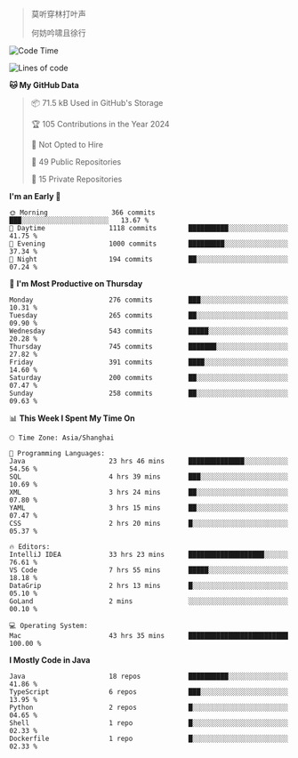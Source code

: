 > 莫听穿林打叶声
> 
> 何妨吟啸且徐行

<!-- ![Github Stats](https://github-readme-stats.vercel.app/api?username=catch6&count_private=true&show_icons=true&theme=gruvbox) -->

<!-- ![Top Langs](https://github-readme-stats.vercel.app/api/top-langs/?username=catch6&layout=compact) -->

<!--START_SECTION:waka-->
![Code Time](http://img.shields.io/badge/Code%20Time-1%2C874%20hrs%2035%20mins-blue)

![Lines of code](https://img.shields.io/badge/From%20Hello%20World%20I%27ve%20Written-9.4%20million%20lines%20of%20code-blue)

**🐱 My GitHub Data** 

> 📦 71.5 kB Used in GitHub's Storage 
 > 
> 🏆 105 Contributions in the Year 2024
 > 
> 🚫 Not Opted to Hire
 > 
> 📜 49 Public Repositories 
 > 
> 🔑 15 Private Repositories 
 > 
**I'm an Early 🐤** 

```text
🌞 Morning                366 commits         ███░░░░░░░░░░░░░░░░░░░░░░   13.67 % 
🌆 Daytime                1118 commits        ██████████░░░░░░░░░░░░░░░   41.75 % 
🌃 Evening                1000 commits        █████████░░░░░░░░░░░░░░░░   37.34 % 
🌙 Night                  194 commits         ██░░░░░░░░░░░░░░░░░░░░░░░   07.24 % 
```
📅 **I'm Most Productive on Thursday** 

```text
Monday                   276 commits         ███░░░░░░░░░░░░░░░░░░░░░░   10.31 % 
Tuesday                  265 commits         ██░░░░░░░░░░░░░░░░░░░░░░░   09.90 % 
Wednesday                543 commits         █████░░░░░░░░░░░░░░░░░░░░   20.28 % 
Thursday                 745 commits         ███████░░░░░░░░░░░░░░░░░░   27.82 % 
Friday                   391 commits         ████░░░░░░░░░░░░░░░░░░░░░   14.60 % 
Saturday                 200 commits         ██░░░░░░░░░░░░░░░░░░░░░░░   07.47 % 
Sunday                   258 commits         ██░░░░░░░░░░░░░░░░░░░░░░░   09.63 % 
```


📊 **This Week I Spent My Time On** 

```text
🕑︎ Time Zone: Asia/Shanghai

💬 Programming Languages: 
Java                     23 hrs 46 mins      ██████████████░░░░░░░░░░░   54.56 % 
SQL                      4 hrs 39 mins       ███░░░░░░░░░░░░░░░░░░░░░░   10.69 % 
XML                      3 hrs 24 mins       ██░░░░░░░░░░░░░░░░░░░░░░░   07.80 % 
YAML                     3 hrs 15 mins       ██░░░░░░░░░░░░░░░░░░░░░░░   07.47 % 
CSS                      2 hrs 20 mins       █░░░░░░░░░░░░░░░░░░░░░░░░   05.37 % 

🔥 Editors: 
IntelliJ IDEA            33 hrs 23 mins      ███████████████████░░░░░░   76.61 % 
VS Code                  7 hrs 55 mins       █████░░░░░░░░░░░░░░░░░░░░   18.18 % 
DataGrip                 2 hrs 13 mins       █░░░░░░░░░░░░░░░░░░░░░░░░   05.10 % 
GoLand                   2 mins              ░░░░░░░░░░░░░░░░░░░░░░░░░   00.10 % 

💻 Operating System: 
Mac                      43 hrs 35 mins      █████████████████████████   100.00 % 
```

**I Mostly Code in Java** 

```text
Java                     18 repos            ██████████░░░░░░░░░░░░░░░   41.86 % 
TypeScript               6 repos             ███░░░░░░░░░░░░░░░░░░░░░░   13.95 % 
Python                   2 repos             █░░░░░░░░░░░░░░░░░░░░░░░░   04.65 % 
Shell                    1 repo              █░░░░░░░░░░░░░░░░░░░░░░░░   02.33 % 
Dockerfile               1 repo              █░░░░░░░░░░░░░░░░░░░░░░░░   02.33 % 
```




<!--END_SECTION:waka-->
